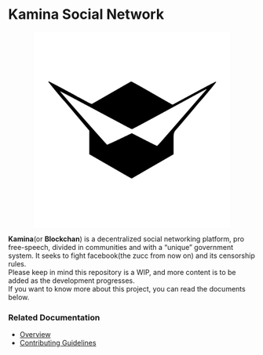 # Kamina Social Network
<p align="center">
	<img src="logo/kamina_logo.svg" width="400" align="middle"/>
</p>

**Kamina**(or **Blockchan**) is a decentralized social networking platform, pro free-speech, divided in communities and with a “unique” government system. It seeks to fight facebook(the zucc from now on) and its censorship rules.  
Please keep in mind this repository is a WIP, and more content is to be added as the development progresses.  
If you want to know more about this project, you can read the documents below.

### Related Documentation
* [Overview](./info/overview.md)
* [Contributing Guidelines](./CONTRIBUTING.md)
